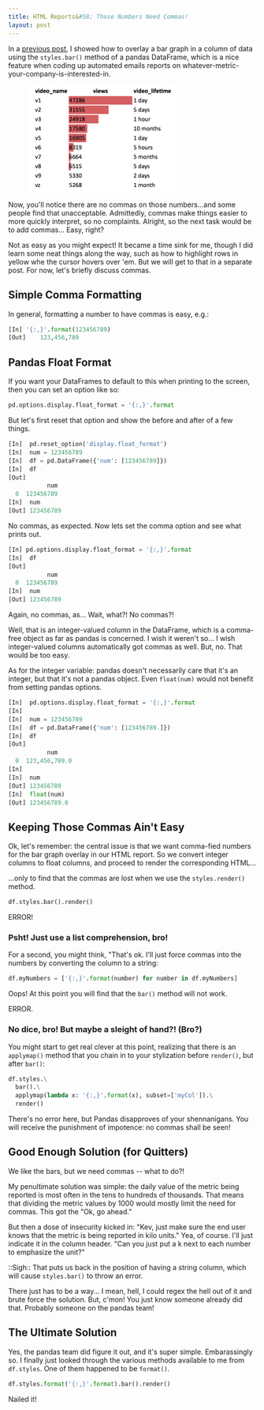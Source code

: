 ```yaml
---
title: HTML Reports&#58; Those Numbers Need Commas!
layout: post
---
```


In a [previous post](https://krbnite.github.io/pretty-tables-in-pythonic-emails/), 
I showed how to overlay a bar graph in a column of data using the
`styles.bar()` method of a pandas DataFrame, which is a nice feature when coding up
automated emails reports on whatever-metric-your-company-is-interested-in.

<figure>
  <img src="/images/pandas_render_with_bar.png" width="300vw">
</figure>

Now, you'll notice there are no commas on those numbers...and some people find that 
unacceptable.  Admittedly, commas make things easier to more quickly interpret, so
no complaints.  Alright, so the next task would be to add commas... Easy, right?

Not as easy as you might expect! It became a time sink for me, though I did learn
some neat things along the way, such as how to highlight rows in yellow whe the cursor
hovers over 'em. But we will get to that in a separate post.  For now, let's briefly discuss
commas.

## Simple Comma Formatting
In general, formatting a number to have commas is easy, e.g.:
```python
[In] '{:,}'.format(123456789)
[Out]    123,456,789
```

## Pandas Float Format
If you want your DataFrames to default to this when printing to the screen, then you can set an option like so:
```python
pd.options.display.float_format = '{:,}'.format
```

But let's first reset that option and show the before and after of a few things.
```python
[In]  pd.reset_option('display.float_format')
[In]  num = 123456789
[In]  df = pd.DataFrame({'num': [123456789]})
[In]  df
[Out]   
           num
  0  123456789
[In]  num
[Out] 123456789
```

No commas, as expected.  Now lets set the comma option and see what prints out.

```python
[In] pd.options.display.float_format = '{:,}'.format
[In]  df
[Out]   
           num
  0  123456789
[In]  num
[Out] 123456789
```

Again, no commas, as... Wait, what?!  No commas?!  

Well, that is an integer-valued column in the DataFrame, which is a comma-free object  as far as 
pandas is concerned. I wish it weren't so... I wish integer-valued columns automatically got commas as 
well.  But, no. That would be too easy. 

As for the integer variable: pandas doesn't necessarily care that it's an integer, but that it's
not a pandas object.  Even `float(num)` would not benefit from setting pandas options.

```python
[In]  pd.options.display.float_format = '{:,}'.format
[In]
[In]  num = 123456789
[In]  df = pd.DataFrame({'num': [123456789.]})
[In]  df
[Out]   
           num
  0  123,456,789.0
[In]
[In]  num
[Out] 123456789
[In]  float(num)
[Out] 123456789.0
```

## Keeping Those Commas Ain't Easy
Ok, let's remember: the central issue is that we want comma-fied numbers for the bar graph overlay
in our HTML report.  So we convert integer columns to float columns, and proceed to render the 
corresponding HTML...

...only to find that the commas are lost when we use the `styles.render()` method.

```python
df.styles.bar().render()
```
ERROR!

### Psht! Just use a list comprehension, bro!
For a second, you might think, "That's ok. I'll just force commas into the numbers by converting the
column to a string:
```python
df.myNumbers = ['{:,}'.format(number) for number in df.myNumbers]
```

Oops! At this point you will find that the `bar()` method will not work.

ERROR.

### No dice, bro! But maybe a sleight of hand?! (Bro?)
You might start to get real clever at this point, realizing that there is an 
`applymap()` method that you chain in to your stylization before `render()`,
but after `bar()`:
```python
df.styles.\
  bar().\
  applymap(lambda x: '{:,}'.format(x), subset=['myCol']).\
  render()
```

There's no error here, but Pandas disapproves of your shennanigans. You will receive
the punishment of impotence: no commas shall be seen!


## Good Enough Solution (for Quitters)
We like the bars, but we need commas -- what to do?!

My penultimate solution was simple: the daily value of the metric being reported is most often in the tens
to hundreds of thousands. That means that dividing the metric values by 1000 would mostly limit
the need for commas. This got the "Ok, go ahead." 

But then a dose of insecurity kicked in: "Kev, just make sure the end user knows that the metric is 
being reported in kilo units."  Yea, of course. I'll just indicate it in the column header. "Can you 
just put a k next to each number to emphasize the unit?"

::Sigh:: That puts us back in the position
of having a string column, which will cause `styles.bar()` to throw an error.

There just has to be a way... I mean, hell, I could regex the hell out of it and brute force
the solution.  But, c'mon!  You just know someone already did that.  Probably someone on the
pandas team!

## The Ultimate Solution
Yes, the pandas team did figure it out, and it's super simple.  Embarassingly so. I finally just
looked through the various methods available to me from `df.styles`.  One of them happened to 
be `format()`.  

```python
df.styles.format('{:,}'.format).bar().render()
```

Nailed it! 

